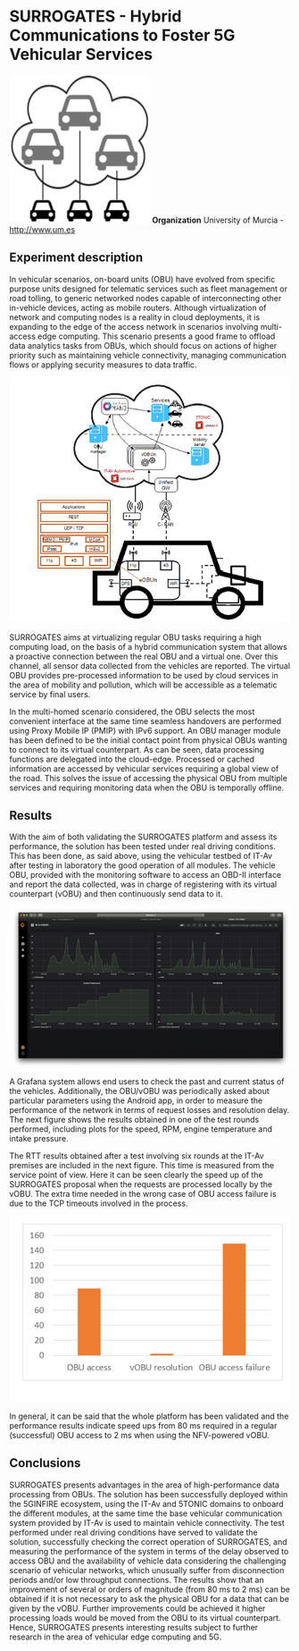 <!-- TITLE: SURROGATES -->
<!-- SUBTITLE:  Hybrid Communications to Foster 5G Vehicular Services -->

# SURROGATES - Hybrid Communications to Foster 5G Vehicular Services
![Surr](/uploads/surrogates/surr.png "Surr")
**Organization**
University of Murcia - http://www.um.es
## Experiment description
In vehicular scenarios, on-board units (OBU) have evolved from specific purpose units designed for telematic services such as fleet management or road tolling, to generic networked nodes capable of interconnecting other in-vehicle devices, acting as mobile routers. Although virtualization of network and computing nodes is a reality in cloud deployments, it is expanding to the edge of the access network in scenarios involving multi-access edge computing. This scenario presents a good frame to offload data analytics tasks from OBUs, which should focus on actions of higher priority such as maintaining vehicle connectivity, managing communication flows or applying security measures to data traffic.

![Surrogate 1](/uploads/surrogates/surrogate-1.png "Surrogate 1")

SURROGATES aims at virtualizing regular OBU tasks requiring a high computing load, on the basis of a hybrid communication system that allows a proactive connection between the real OBU and a virtual one. Over this channel, all sensor data collected from the vehicles are reported. The virtual OBU provides pre-processed information to be used by cloud services in the area of mobility and pollution, which will be accessible as a telematic service by final users.

In the multi-homed scenario considered, the OBU selects the most convenient interface at the same time seamless handovers are performed using Proxy Mobile IP (PMIP) with IPv6 support. An OBU manager module has been defined to be the initial contact point from physical OBUs wanting to connect to its virtual counterpart. As can be seen, data processing functions are delegated into the cloud-edge. Processed or cached information are accessed by vehicular services requiring a global view of the road. This solves the issue of accessing the physical OBU from multiple services and requiring monitoring data when the OBU is temporally offline.

## Results
With the aim of both validating the SURROGATES platform and assess its performance, the solution has been tested under real driving conditions. This has been done, as said above, using the vehicular testbed of IT-Av after testing in laboratory the good operation of all modules. The vehicle OBU, provided with the monitoring software to access an OBD-II interface and report the data collected, was in charge of registering with its virtual counterpart (vOBU) and then continuously send data to it.

![Surrogate 2](/uploads/surrogates/surrogate-2.png "Surrogate 2")

A Grafana system allows end users to check the past and current status of the vehicles. Additionally, the OBU/vOBU was periodically asked about particular parameters using the Android app, in order to measure the performance of the network in terms of request losses and resolution delay. The next figure shows the results obtained in one of the test rounds performed, including plots for the speed, RPM, engine temperature and intake pressure.

The RTT results obtained after a test involving six rounds at the IT-Av premises are included in the next figure. This time is measured from the service point of view. Here it can be seen clearly the speed up of the SURROGATES proposal when the requests are processed locally by the vOBU. The extra time needed in the wrong case of OBU access failure is due to the TCP timeouts involved in the process.

![Surrogate 3](/uploads/surrogates/surrogate-3.png "Surrogate 3")

In general, it can be said that the whole platform has been validated and the performance results indicate speed ups from 80 ms required in a regular (successful) OBU access to 2 ms when using the NFV-powered vOBU.

## Conclusions
SURROGATES presents advantages in the area of high-performance data processing from OBUs. The solution has been successfully deployed within the 5GINFIRE ecosystem, using the IT-Av and 5TONIC domains to onboard the different modules, at the same time the base vehicular communication system provided by IT-Av is used to maintain vehicle connectivity. The test performed under real driving conditions have served to validate the solution, successfully checking the correct operation of SURROGATES, and measuring the performance of the system in terms of the delay observed to access OBU and the availability of vehicle data considering the challenging scenario of vehicular networks, which unusually suffer from disconnection periods and/or low throughput connections. The results show that an improvement of several or orders of magnitude (from 80 ms to 2 ms) can be obtained if it is not necessary to ask the physical OBU for a data that can be given by the vOBU. Further improvements could be achieved it higher processing loads would be moved from the OBU to its virtual counterpart. Hence, SURROGATES presents interesting results subject to further research in the area of vehicular edge computing and 5G.
